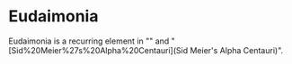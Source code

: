 # Eudaimonia

Eudaimonia is a recurring element in "" and "[Sid%20Meier%27s%20Alpha%20Centauri](Sid Meier's Alpha Centauri)".